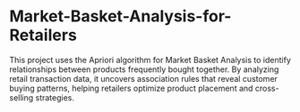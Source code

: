 # Market-Basket-Analysis-for-Retailers
This project uses the Apriori algorithm for Market Basket Analysis to identify relationships between products frequently bought together. By analyzing retail transaction data, it uncovers association rules that reveal customer buying patterns, helping retailers optimize product placement and cross-selling strategies.

